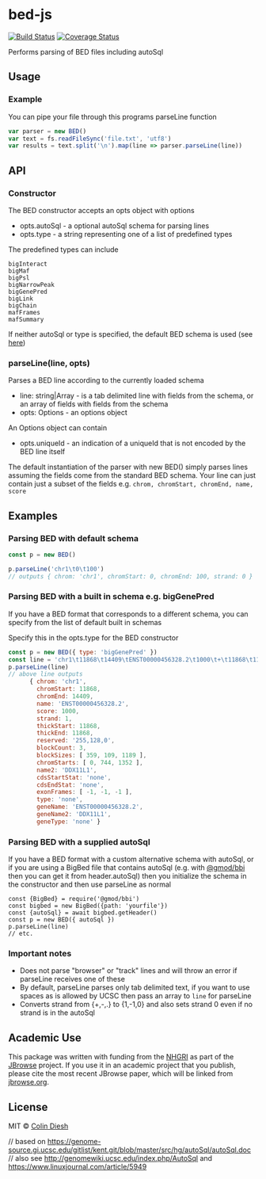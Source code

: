 # bed-js

[![Build Status](https://travis-ci.com/GMOD/bed-js.svg?branch=master)](https://travis-ci.com/GMOD/bed-js)
[![Coverage Status](https://img.shields.io/codecov/c/github/GMOD/bed-js/master.svg?style=flat-square)](https://codecov.io/gh/GMOD/bed-js/branch/master)

Performs parsing of BED files including autoSql

## Usage


### Example

You can pipe your file through this programs parseLine function

```js
var parser = new BED()
var text = fs.readFileSync('file.txt', 'utf8')
var results = text.split('\n').map(line => parser.parseLine(line))
```


## API

### Constructor

The BED constructor accepts an opts object with options

- opts.autoSql - a optional autoSql schema for parsing lines
- opts.type - a string representing one of a list of predefined types

The predefined types can include

    bigInteract
    bigMaf
    bigPsl
    bigNarrowPeak
    bigGenePred
    bigLink
    bigChain
    mafFrames
    mafSummary

If neither autoSql or type is specified, the default BED schema is used (see [here](src/as/defaultBedSchema.as))

### parseLine(line, opts)

Parses a BED line according to the currently loaded schema

* line: string|Array<string> - is a tab delimited line with fields from the schema, or an array of fields with fields from the schema
* opts: Options - an options object

An Options object can contain

* opts.uniqueId - an indication of a uniqueId that is not encoded by the BED line itself

The default instantiation of the parser with new BED() simply parses lines assuming the fields come from the standard BED schema.
Your line can just contain just a subset of the fields e.g. `chrom, chromStart, chromEnd, name, score`


## Examples

### Parsing BED with default schema

```js
const p = new BED()

p.parseLine('chr1\t0\t100')
// outputs { chrom: 'chr1', chromStart: 0, chromEnd: 100, strand: 0 }
```


### Parsing BED with a built in schema e.g. bigGenePred

If you have a BED format that corresponds to a different schema, you can specify from the list of default built in schemas

Specify this in the opts.type for the BED constructor

```js
const p = new BED({ type: 'bigGenePred' })
const line = 'chr1\t11868\t14409\tENST00000456328.2\t1000\t+\t11868\t11868\t255,128,0\t3\t359,109,1189,\t0,744,1352,\tDDX11L1\tnone\tnone\t-1,-1,-1,\tnone\tENST00000456328.2\tDDX11L1\tnone'
p.parseLine(line)
// above line outputs
      { chrom: 'chr1',
        chromStart: 11868,
        chromEnd: 14409,
        name: 'ENST00000456328.2',
        score: 1000,
        strand: 1,
        thickStart: 11868,
        thickEnd: 11868,
        reserved: '255,128,0',
        blockCount: 3,
        blockSizes: [ 359, 109, 1189 ],
        chromStarts: [ 0, 744, 1352 ],
        name2: 'DDX11L1',
        cdsStartStat: 'none',
        cdsEndStat: 'none',
        exonFrames: [ -1, -1, -1 ],
        type: 'none',
        geneName: 'ENST00000456328.2',
        geneName2: 'DDX11L1',
        geneType: 'none' }
```

### Parsing BED with a supplied autoSql

If you have a BED format with a custom alternative schema with autoSql, or if you are using a BigBed file that contains autoSql (e.g. with [@gmod/bbi](https://github.com/gmod/bbi-js) then you can get it from header.autoSql) then you initialize the schema in the constructor and then use parseLine as normal


```
const {BigBed} = require('@gmod/bbi')
const bigbed = new BigBed({path: 'yourfile'})
const {autoSql} = await bigbed.getHeader()
const p = new BED({ autoSql })
p.parseLine(line)
// etc.
```


### Important notes


* Does not parse "browser" or "track" lines and will throw an error if parseLine receives one of these
* By default, parseLine parses only tab delimited text, if you want to use spaces as is allowed by UCSC then pass an array to `line` for parseLine
* Converts strand from {+,-,.} to {1,-1,0} and also sets strand 0 even if no strand is in the autoSql


## Academic Use

This package was written with funding from the [NHGRI](http://genome.gov) as part of the [JBrowse](http://jbrowse.org) project. If you use it in an academic project that you publish, please cite the most recent JBrowse paper, which will be linked from [jbrowse.org](http://jbrowse.org).

## License

MIT © [Colin Diesh](https://github.com/cmdcolin)



// based on https://genome-source.gi.ucsc.edu/gitlist/kent.git/blob/master/src/hg/autoSql/autoSql.doc
// also see http://genomewiki.ucsc.edu/index.php/AutoSql and https://www.linuxjournal.com/article/5949
